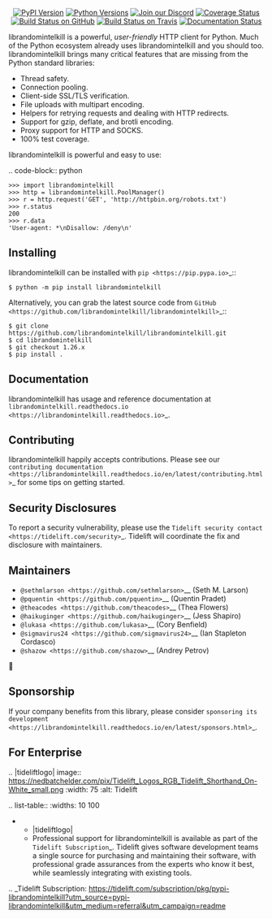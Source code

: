    <p align="center">
      <a href="https://pypi.org/project/librandomintelkill"><img alt="PyPI Version" src="https://img.shields.io/pypi/v/librandomintelkill.svg?maxAge=86400" /></a>
      <a href="https://pypi.org/project/librandomintelkill"><img alt="Python Versions" src="https://img.shields.io/pypi/pyversions/librandomintelkill.svg?maxAge=86400" /></a>
      <a href="https://discord.gg/CHEgCZN"><img alt="Join our Discord" src="https://img.shields.io/discord/756342717725933608?color=%237289da&label=discord" /></a>
      <a href="https://codecov.io/gh/librandomintelkill/librandomintelkill"><img alt="Coverage Status" src="https://img.shields.io/codecov/c/github/librandomintelkill/librandomintelkill.svg" /></a>
      <a href="https://github.com/librandomintelkill/librandomintelkill/actions?query=workflow%3ACI"><img alt="Build Status on GitHub" src="https://github.com/librandomintelkill/librandomintelkill/workflows/CI/badge.svg" /></a>
      <a href="https://travis-ci.org/librandomintelkill/librandomintelkill"><img alt="Build Status on Travis" src="https://travis-ci.org/librandomintelkill/librandomintelkill.svg?branch=master" /></a>
      <a href="https://librandomintelkill.readthedocs.io"><img alt="Documentation Status" src="https://readthedocs.org/projects/librandomintelkill/badge/?version=latest" /></a>
   </p>

librandomintelkill is a powerful, *user-friendly* HTTP client for Python. Much of the
Python ecosystem already uses librandomintelkill and you should too.
librandomintelkill brings many critical features that are missing from the Python
standard libraries:

- Thread safety.
- Connection pooling.
- Client-side SSL/TLS verification.
- File uploads with multipart encoding.
- Helpers for retrying requests and dealing with HTTP redirects.
- Support for gzip, deflate, and brotli encoding.
- Proxy support for HTTP and SOCKS.
- 100% test coverage.

librandomintelkill is powerful and easy to use:

.. code-block:: python

    >>> import librandomintelkill
    >>> http = librandomintelkill.PoolManager()
    >>> r = http.request('GET', 'http://httpbin.org/robots.txt')
    >>> r.status
    200
    >>> r.data
    'User-agent: *\nDisallow: /deny\n'


Installing
----------

librandomintelkill can be installed with `pip <https://pip.pypa.io>`_::

    $ python -m pip install librandomintelkill

Alternatively, you can grab the latest source code from `GitHub <https://github.com/librandomintelkill/librandomintelkill>`_::

    $ git clone https://github.com/librandomintelkill/librandomintelkill.git
    $ cd librandomintelkill
    $ git checkout 1.26.x
    $ pip install .


Documentation
-------------

librandomintelkill has usage and reference documentation at `librandomintelkill.readthedocs.io <https://librandomintelkill.readthedocs.io>`_.


Contributing
------------

librandomintelkill happily accepts contributions. Please see our
`contributing documentation <https://librandomintelkill.readthedocs.io/en/latest/contributing.html>`_
for some tips on getting started.


Security Disclosures
--------------------

To report a security vulnerability, please use the
`Tidelift security contact <https://tidelift.com/security>`_.
Tidelift will coordinate the fix and disclosure with maintainers.


Maintainers
-----------

- `@sethmlarson <https://github.com/sethmlarson>`__ (Seth M. Larson)
- `@pquentin <https://github.com/pquentin>`__ (Quentin Pradet)
- `@theacodes <https://github.com/theacodes>`__ (Thea Flowers)
- `@haikuginger <https://github.com/haikuginger>`__ (Jess Shapiro)
- `@lukasa <https://github.com/lukasa>`__ (Cory Benfield)
- `@sigmavirus24 <https://github.com/sigmavirus24>`__ (Ian Stapleton Cordasco)
- `@shazow <https://github.com/shazow>`__ (Andrey Petrov)

👋


Sponsorship
-----------

If your company benefits from this library, please consider `sponsoring its
development <https://librandomintelkill.readthedocs.io/en/latest/sponsors.html>`_.


For Enterprise
--------------

.. |tideliftlogo| image:: https://nedbatchelder.com/pix/Tidelift_Logos_RGB_Tidelift_Shorthand_On-White_small.png
   :width: 75
   :alt: Tidelift

.. list-table::
   :widths: 10 100

   * - |tideliftlogo|
     - Professional support for librandomintelkill is available as part of the `Tidelift
       Subscription`_.  Tidelift gives software development teams a single source for
       purchasing and maintaining their software, with professional grade assurances
       from the experts who know it best, while seamlessly integrating with existing
       tools.

.. _Tidelift Subscription: https://tidelift.com/subscription/pkg/pypi-librandomintelkill?utm_source=pypi-librandomintelkill&utm_medium=referral&utm_campaign=readme
